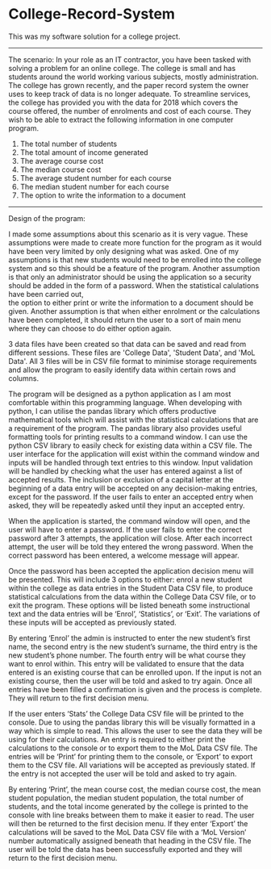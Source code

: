 # College-Record-System
This was my software solution for a college project.

-------------------------------------------------------------------------------------------------
The scenario:
In your role as an IT contractor, you have been tasked with solving a problem for an online college. The college is small and has students around the world working 
various subjects, mostly administration.
The college has grown recently, and the paper record system the owner uses to keep track of data is no longer adequate. To streamline services, the college has provided 
you with the data for 2018 which covers the course offered, the number of enrolments and cost of each course. They wish to be able to extract the following information 
in one computer program.

1) The total number of students
2) The total amount of income generated
3) The average course cost
4) The median course cost
5) The average student number for each course
6) The median student number for each course
7) The option to write the information to a document
----------------------------------------------------------------------------------------------

Design of the program:

I made some assumptions about this scenario as it is very vague. These assumptions were made to  create more function for the program as it would have been very limited 
by only designing what was asked.
One of my assumptions is that new students would need to be enrolled into the college system and so this should be a feature of the program. Another assumption is that 
only an administrator should be using the application so a security should be added in the form of a password. When the statistical calulations have been carried out,  
the option to either print or write the information to a document should be given. Another assumption is that when either enrolment or the calculations have been 
completed, it should return the user to a sort of main menu where they can choose to do either option again.

3 data files have been created so that data can be saved and read from different sessions. These files are 'College Data', 'Student Data', and 'MoL Data'. All 3 files 
will be in CSV file format to minimise storage requirements and allow the program to easily identify data within certain rows and columns. 

The program will be designed as a python application as I am most comfortable within this programming language. When developing with python, I can utilise the 
pandas library which offers productive mathematical tools which will assist with the statistical calculations that are a requirement of the program. The pandas library 
also provides useful formatting tools for printing results to a command window. I can use the python CSV library to easily check for existing data within a CSV file.
The user interface for the application will exist within the command window and inputs will be handled through text entries to this window. Input validation will be 
handled by checking what the user has entered against a list of accepted results. The inclusion or exclusion of a capital letter at the beginning of a data entry will 
be accepted on any decision-making entries, except for the password. If the user fails to enter an accepted entry when asked, they will be repeatedly asked until they 
input an accepted entry.

When the application is started, the command window will open, and the user will have to enter a password. If the user fails to enter the correct password after 3 
attempts, the application will close. After each incorrect attempt, the user will be told they entered the wrong password. When the correct password has been entered, 
a welcome message will appear.

Once the password has been accepted the application decision menu will be presented. This will include 3 options to either: enrol a new student within the college as 
data entries in the Student Data CSV file, to produce statistical calculations from the data within the College Data CSV file, or to exit the program. These options 
will be listed beneath some instructional text and the data entries will be ‘Enrol’, ‘Statistics’, or ‘Exit’. The variations of these inputs will be accepted as 
previously stated. 

By entering ‘Enrol’ the admin is instructed to enter the new student’s first name, the second entry is the new student’s surname, the third entry is the new student’s 
phone number. The fourth entry will be what course they want to enrol within. This entry will be validated to ensure that the data entered is an existing course that 
can be enrolled upon. If the input is not an existing course, then the user will be told and asked to try again. Once all entries have been filled a confirmation is 
given and the process is complete. They will return to the first decision menu.

If the user enters ‘Stats’ the College Data CSV file will be printed to the console. Due to using the pandas library this will be visually formatted in a way which is 
simple to read. This allows the user to see the data they will be using for their calculations. An entry is required to either print the calculations to the console 
or to export them to the MoL Data CSV file. The entries will be ‘Print’ for printing them to the console, or ‘Export’ to export them to the CSV file. All variations 
will be accepted as previously stated. If the entry is not accepted the user will be told and asked to try again.

By entering ‘Print’, the mean course cost, the median course cost, the mean student population, the median student population, the total number of students, and the 
total income generated by the college is printed to the console with line breaks between them to make it easier to read. The user will then be returned to the first 
decision menu. If they enter ‘Export’ the calculations will be saved to the MoL Data CSV file with a ‘MoL Version’ number automatically assigned beneath that heading 
in the CSV file. The user will be told the data has been successfully exported and they will return to the first decision menu.
